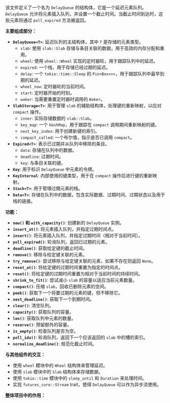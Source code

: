该文件定义了一个名为 `DelayQueue` 的结构体，它是一个延迟元素队列。`DelayQueue` 允许将元素插入队列，并设置一个截止时间。当截止时间到达时，这些元素将通过 `poll_expired` 方法被返回。

**主要组成部分：**

*   **`DelayQueue<T>`**:  延迟队列的主结构体，其中 `T` 是存储的元素类型。
    *   `slab`:  使用 `slab::Slab` 存储与条目关联的数据，用于高效的内存分配和重用。
    *   `wheel`:  使用 `wheel::Wheel` 实现的定时器轮，用于跟踪队列中的延迟。
    *   `expired`:  一个栈，用于存储已经过期的延迟。
    *   `delay`:  一个 `tokio::time::Sleep` 的 `Pin<Box<>>`，用于跟踪队列中最早到期的延迟。
    *   `wheel_now`:  定时器轮的当前时间。
    *   `start`:  定时器开始的时刻。
    *   `waker`:  当需要重置定时器时调用的 `Waker`。
*   **`SlabStorage<T>`**:  用于管理 `slab` 的辅助结构体，处理键的重新映射，以应对 `compact` 操作。
    *   `inner`:  实际存储数据的 `slab::Slab`。
    *   `key_map`:  一个 `HashMap`，用于跟踪在 `compact` 调用期间重新映射的键。
    *   `next_key_index`:  用于创建新键的索引。
    *   `compact_called`:  一个布尔值，指示是否已调用 `compact`。
*   **`Expired<T>`**:  表示已过期并从队列中移除的条目。
    *   `data`:  存储在队列中的数据。
    *   `deadline`:  过期时间。
    *   `key`:  与条目关联的键。
*   **`Key`**:  用于标识 `DelayQueue` 中元素的令牌。
*   **`KeyInternal`**:  内部使用的键类型，用于在 `compact` 操作后进行键的重新映射。
*   **`Stack<T>`**:  用于管理过期元素的栈。
*   **`Data<T>`**:  存储在队列中的数据，包含实际数据、过期时间、过期状态以及用于栈的链接。

**功能：**

*   **`new()` 和 `with_capacity()`**:  创建新的 `DelayQueue` 实例。
*   **`insert_at()`**:  将元素插入队列，并指定过期时间点。
*   **`insert()`**:  将元素插入队列，并指定过期时间（相对于当前时间）。
*   **`poll_expired()`**:  轮询队列，返回已过期的元素。
*   **`deadline()`**:  获取给定键的截止时间。
*   **`remove()`**:  移除与给定键关联的元素。
*   **`try_remove()`**:  尝试移除与给定键关联的元素，如果不存在则返回 `None`。
*   **`reset_at()`**:  将给定键的过期时间重置为指定的时间点。
*   **`reset()`**:  将给定键的过期时间重置为相对于当前时间的持续时间。
*   **`shrink_to_fit()`**:  尝试减小 `slab` 的容量以适应当前元素数量。
*   **`compact()`**:  压缩 `slab`，回收已删除元素的空间。
*   **`peek()`**:  获取下一个将要过期的元素的键，但不移除它。
*   **`next_deadline()`**:  获取下一个到期时间。
*   **`clear()`**:  清空队列。
*   **`capacity()`**:  获取队列的容量。
*   **`len()`**:  获取队列中元素的数量。
*   **`reserve()`**:  预留额外的容量。
*   **`is_empty()`**:  检查队列是否为空。
*   **`poll_idx()`**:  轮询队列，返回下一个应该返回的 `slab` 中的槽的索引。
*   **`normalize_deadline()`**:  规范化截止时间。

**与其他组件的交互：**

*   使用 `wheel` 模块中的 `Wheel` 结构体来管理延迟。
*   使用 `slab` 模块中的 `Slab` 结构体来存储数据。
*   使用 `tokio::time` 模块中的 `sleep_until` 和 `Duration` 来处理时间。
*   实现 `futures_core::Stream` trait，使得 `DelayQueue` 可以作为异步流使用。

**整体项目中的作用：**
